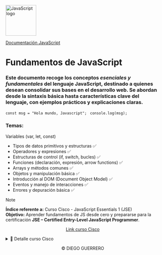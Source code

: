 <a href="https://www.w3schools.com/js/js_intro.asp" target="_blank">
    <img src="https://upload.wikimedia.org/wikipedia/commons/thumb/6/6a/JavaScript-logo.png/960px-JavaScript-logo.png" 
         alt="JavaScript logo" 
         width="100">
</a>

<a text-decoration:none href="https://www.w3schools.com/js/js_intro.asp" target="_blank">Documentación JavaScript </a>

# Fundamentos de JavaScript

### Este documento recoge los conceptos *esenciales y fundamentales* del lenguaje JavaScript, destinado a quienes desean consolidar sus bases en el desarrollo web. Se abordan desde la sintaxis básica hasta características clave del lenguaje, con ejemplos prácticos y explicaciones claras.
`const msg = "Hola mundo, Javascript"; `
`console.log(msg);`


### Temas:
Variables (var, let, const)
- Tipos de datos primitivos y estructuras ✅
- Operadores y expresiones ✅
- Estructuras de control (if, switch, bucles) ✅
- Funciones (declaración, expresión, arrow functions) ✅
- Arrays y métodos comunes ✅
- Objetos y manipulación básica ✅
- Introducción al DOM (Document Object Model) ✅
- Eventos y manejo de interacciones ✅
- Errores y depuración básica ✅

> [!NOTE]
> **Índice referente a:** Curso Cisco - JavaScript Essentials 1 (JSE) <br>
> **Objetivo:** Aprender fundamentos de JS desde cero y prepararse para la certificación **JSE – Certified Entry-Level JavaScript Programmer**.
> <p align="center">
>  <a href="https://www.netacad.com/courses/javascript-essentials-1?courseLang=en-US" target="_blank">
>   Link curso Cisco
> </a>
></p>
> <details>
> <summary>📜 Detalle curso Cisco</summary>
> 
> **Duración:** 40 horas (modalidad en línea).  
> **Temas claves:**
> 1. Variables, tipos de datos, operadores.  
> 2. Funciones, condicionales, bucles.  
> 3. Depuración y manejo de errores.
>
> </details>


<p align="center">&copy; DIEGO GUERRERO</p> 
